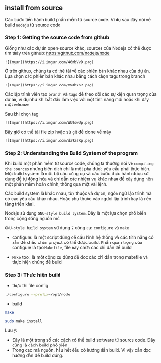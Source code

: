 ## install from source
Các bước tiến hành build phần mềm từ source code. 
Ví dụ sau đây nói về build `nodejs` từ source code

### Step 1: Getting the source code from github
Giống như các dự án open-source khác, sources của Nodejs có thể được tìm thấy trên github: https://github.com/nodejs/node

	![Imgur](https://i.imgur.com/46mbVvD.png)
	
Ở trên github, chúng ta có thể tải về các phiên bản khác nhau của dự án. Lựa chọn các phiên bản khác nhau bằng cách chọn tags trong branch

	![Imgur](https://i.imgur.com/XV0bYn2.png)
	
Các lập trình viên tạo `branch` và `tags` để theo dõi các sự kiện quan trọng của dự án, ví dụ như khi bắt đầu làm việc với một tính năng mới hoặc khi đẩy một release.

Sau khi chọn tag

	![Imgur](https://i.imgur.com/WUUswUp.png)
	
Bây giờ có thể tải file zip hoặc sử git để clone về máy

	![Imgur](https://i.imgur.com/da9zsRp.png)
	
### Step 2: Understanding the Build System of the program
Khi build một phần mềm từ source code, chúng ta thường nói về `compiling the sources` nhưng biên dịch chỉ là một pha được yêu cầu phải thực hiện. Một build system là một bộ các công cụ và các bước thực hành được sử dụng để tự động hóa và chỉ dẫn các nhiệm vụ khác nhau để xây dựng nên một phần mềm hoàn chỉnh, thông qua một vài lệnh.

Các build system là khác nhau, tùy thuộc và dự án, ngôn ngữ lập trình mà có các yêu cầu khác nhau. Hoặc phụ thuộc vào người lập trình hay là nền tảng triển khai.

Nodejs sử dụng `GNU-style build system`. Đây là một lựa chọn phổ biến trong cộng đồng nguồn mở.

`GNU-style build system` sử dụng 2 công cụ: `configure` và `make`

- configure: là một script dùng để cấu hình hệ thống và các tính năng có sẵn để chắc chắn project có thể được build. Phần quan trọng của configure là tạo `Makefile`, file này chứa các chỉ dẫn để build.

- `Make` tool: là một công cụ dùng để đọc các chỉ dẫn trong makefile và thực hiện chúng để build

### Step 3: Thực hiện build
- thực thi file config

```sh
./configure --prefix=/opt/node
```

- build

```sh
make

sudo make install
```

Lưu ý:
- Đây là một trong số các cách có thể build software từ source code. Đây cũng là cách build phổ biến
- Trong các mã nguồn, hầu hết đều có hướng dẫn build. Vì vậy cần đọc hướng dẫn để build đúng.